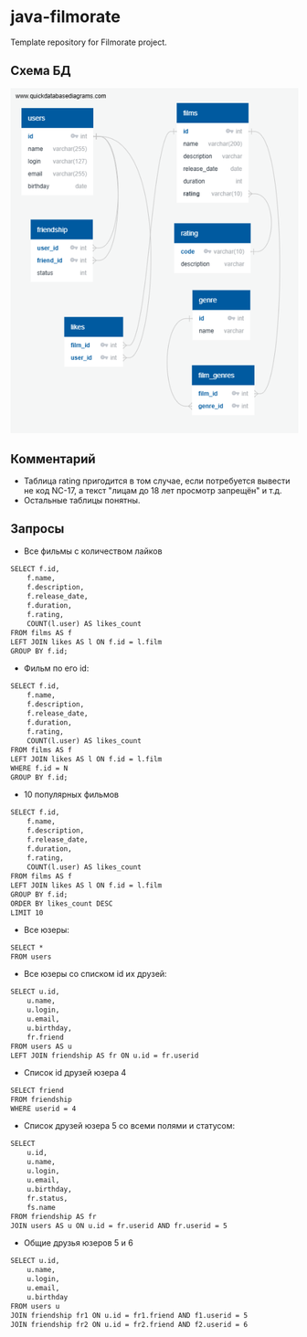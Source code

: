 # java-filmorate
Template repository for Filmorate project.
<br>
## Схема БД
![filmorate DB scheme](QuickDBD_Free_Diagram_filmorate.png)
<br>
## Комментарий
- Таблица rating пригодится в том случае, если потребуется вывести не код NC-17, а текст "лицам до 18 лет просмотр запрещён" и т.д.
- Остальные таблицы понятны.
## Запросы

- Все фильмы с количеством лайков
```
SELECT f.id, 
	f.name, 
	f.description, 
	f.release_date,
	f.duration,
	f.rating,
	COUNT(l.user) AS likes_count
FROM films AS f
LEFT JOIN likes AS l ON f.id = l.film
GROUP BY f.id;
```

- Фильм по его id:
```
SELECT f.id, 
	f.name, 
	f.description, 
	f.release_date,
	f.duration,
	f.rating,
	COUNT(l.user) AS likes_count
FROM films AS f
LEFT JOIN likes AS l ON f.id = l.film
WHERE f.id = N
GROUP BY f.id;
```

- 10 популярных фильмов
```
SELECT f.id, 
	f.name, 
	f.description, 
	f.release_date,
	f.duration,
	f.rating,
	COUNT(l.user) AS likes_count
FROM films AS f
LEFT JOIN likes AS l ON f.id = l.film
GROUP BY f.id;
ORDER BY likes_count DESC
LIMIT 10
```

- Все юзеры:
```
SELECT * 
FROM users
```

- Все юзеры со списком id их друзей:
```
SELECT u.id, 
	u.name, 
	u.login, 
	u.email, 
	u.birthday,
    fr.friend
FROM users AS u
LEFT JOIN friendship AS fr ON u.id = fr.userid
```

- Список id друзей юзера 4
```
SELECT friend 
FROM friendship
WHERE userid = 4
```

- Список друзей юзера 5 со всеми полями и статусом:
```
SELECT 
	u.id, 
	u.name, 
	u.login, 
	u.email, 
	u.birthday, 
	fr.status, 
	fs.name 
FROM friendship AS fr
JOIN users AS u ON u.id = fr.userid AND fr.userid = 5
```

- Общие друзья юзеров 5 и 6
```
SELECT u.id, 
	u.name, 
	u.login, 
	u.email, 
	u.birthday
FROM users u
JOIN friendship fr1 ON u.id = fr1.friend AND f1.userid = 5
JOIN friendship fr2 ON u.id = fr2.friend AND f2.userid = 6
```

